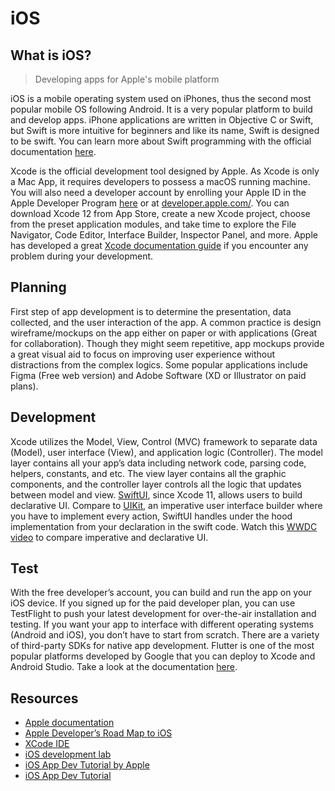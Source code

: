 # iOS

## What is iOS?

> Developing apps for Apple's mobile platform

iOS is a mobile operating system used on iPhones, thus the second most popular mobile OS following Android. It is a very popular platform to build and develop apps. iPhone applications are written in Objective C or Swift, but Swift is more intuitive for beginners and like its name, Swift is designed to be swift. You can learn more about Swift programming with the official documentation [here](https://swift.org/documentation).

Xcode is the official development tool designed by Apple. As Xcode is only a Mac App, it requires developers to possess a macOS running machine. You will also need a developer account by enrolling your Apple ID in the Apple Developer Program [here](https://idmsa.apple.com/IDMSWebAuth/signin?appIdKey=891bd3417a7776362562d2197f89480a8547b108fd934911bcbea0110d07f757&path=%2Faccount%2F&rv=1) or at [developer.apple.com/](http://mentoring.pennapps.com/guide/developer.apple.com/). You can download Xcode 12 from App Store, create a new Xcode project, choose from the preset application modules, and take time to explore the File Navigator, Code Editor, Interface Builder, Inspector Panel, and more. Apple has developed a great [Xcode documentation guide](https://developer.apple.com/documentation/xcode) if you encounter any problem during your development.

## Planning

First step of app development is to determine the presentation, data collected, and the user interaction of the app. A common practice is design wireframe/mockups on the app either on paper or with applications (Great for collaboration). Though they might seem repetitive, app mockups provide a great visual aid to focus on improving user experience without distractions from the complex logics. Some popular applications include Figma (Free web version) and Adobe Software (XD or Illustrator on paid plans).

## Development

Xcode utilizes the Model, View, Control (MVC) framework to separate data (Model), user interface (View), and application logic (Controller). The model layer contains all your app’s data including network code, parsing code, helpers, constants, and etc. The view layer contains all the graphic components, and the controller layer controls all the logic that updates between model and view. [SwiftUI](https://developer.apple.com/documentation/swiftui/), since Xcode 11, allows users to build declarative UI. Compare to [UIKit](https://developer.apple.com/documentation/uikit), an imperative user interface builder where you have to implement every action, SwiftUI handles under the hood implementation from your declaration in the swift code. Watch this [WWDC video](https://developer.apple.com/videos/play/wwdc2019/216/) to compare imperative and declarative UI.

## Test

With the free developer’s account, you can build and run the app on your iOS device. If you signed up for the paid developer plan, you can use TestFlight to push your latest development for over-the-air installation and testing. If you want your app to interface with different operating systems (Android and iOS), you don’t have to start from scratch. There are a variety of third-party SDKs for native app development. Flutter is one of the most popular platforms developed by Google that you can deploy to Xcode and Android Studio. Take a look at the documentation [here](https://flutter.dev/docs/get-started/flutter-for/ios-devs).

## Resources

- [Apple documentation](https://developer.apple.com/library/ios/documentation/iPhone/Conceptual/iPhoneOSProgrammingGuide/Introduction/Introduction.html)
- [Apple Developer’s Road Map to iOS](https://developer.apple.com/library/iOS/referencelibrary/GettingStarted/RoadMapiOS/index.html)
- [XCode IDE](https://developer.apple.com/xcode/)
- [iOS development lab](http://www.hongkiat.com/blog/ios-development-guide-part1/)
- [iOS App Dev Tutorial by Apple](https://developer.apple.com/tutorials/app-dev-training/)
- [iOS App Dev Tutorial](https://raywenderlich.com/ios/)